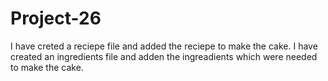# Project-26
I have creted a reciepe file and added the reciepe to make the cake.
I have created an ingredients file and adden the ingreadients which were needed to make the cake.
